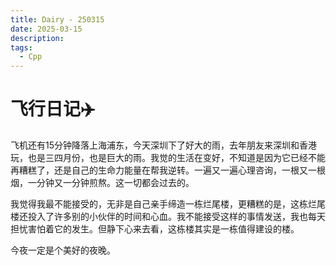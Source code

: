 ```yaml
---
title: Dairy - 250315
date: 2025-03-15
description:
tags:
  - Cpp
---
```


# 飞行日记✈️
飞机还有15分钟降落上海浦东，今天深圳下了好大的雨，去年朋友来深圳和香港玩，也是三四月份，也是巨大的雨。我觉的生活在变好，不知道是因为它已经不能再糟糕了，还是自己的生命力能量在帮我逆转。一遍又一遍心理咨询，一根又一根烟，一分钟又一分钟煎熬。这一切都会过去的。

我觉得我最不能接受的，无非是自己亲手缔造一栋烂尾楼，更糟糕的是，这栋烂尾楼还投入了许多别的小伙伴的时间和心血。我不能接受这样的事情发送，我也每天担忧害怕着它的发生。但静下心来去看，这栋楼其实是一栋值得建设的楼。

今夜一定是个美好的夜晚。